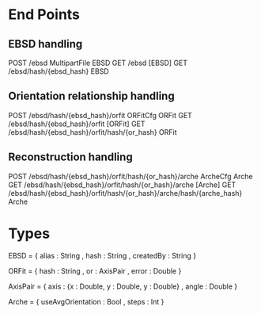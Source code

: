 # End Points

## EBSD handling
POST /ebsd MultipartFile EBSD
GET /ebsd [EBSD]
GET /ebsd/hash/{ebsd_hash} EBSD

## Orientation relationship handling
POST /ebsd/hash/{ebsd_hash}/orfit ORFitCfg ORFit
GET /ebsd/hash/{ebsd_hash}/orfit [ORFit]
GET /ebsd/hash/{ebsd_hash}/orfit/hash/{or_hash} ORFit

## Reconstruction handling
POST /ebsd/hash/{ebsd_hash}/orfit/hash/{or_hash}/arche ArcheCfg Arche
GET /ebsd/hash/{ebsd_hash}/orfit/hash/{or_hash}/arche [Arche]
GET /ebsd/hash/{ebsd_hash}/orfit/hash/{or_hash}/arche/hash/{arche_hash} Arche

# Types
EBSD =
    { alias : String
    , hash : String
    , createdBy : String
    }

ORFit =
    { hash : String
    , or : AxisPair
    , error : Double
    }

AxisPair =
    { axis : {x : Double, y : Double, y : Double}
    , angle : Double
    }

Arche =
    { useAvgOrientation : Bool
    , steps : Int
    }